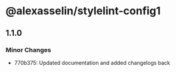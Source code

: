 # @alexasselin/stylelint-config1

## 1.1.0

### Minor Changes

- 770b375: Updated documentation and added changelogs back
